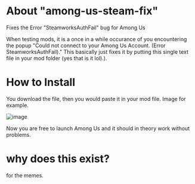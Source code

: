 # About "among-us-steam-fix"
Fixes the Error "SteamworksAuthFail" bug for Among Us

When testing mods, it is a once in a while occurance of you encountering the popup "Could not connect to your Among Us Account. (Error SteamworksAuthFail)." This basically just fixes it by putting this single text file in your mod folder (yes that is it lol).). 


# How to Install
You download the file, then you would paste it in your mod file. Image for example.

![image](https://github.com/user-attachments/assets/0b455cf7-5eed-41d1-bc01-2c3aa7cc21ad)


Now you are free to launch Among Us and it should in theory work without problems.


# why does this exist?

for the memes.
